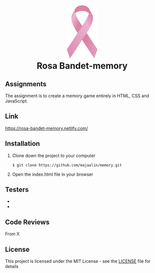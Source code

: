 <h1 align="center">
    <br>
    <img src="images/front.png" alt="Rosa Bandet" width="100">
    <br>
        Rosa Bandet-memory
    <br>
</h1>

## Assignments

The assignment is to create a memory game entirely in HTML, CSS and JavaScript. 

## Link 

https://rosa-bandet-memory.netlify.com/

## Installation
1. Clone down the project to your computer

    ```
    $ git clone https://github.com/majaalin/memory.git
     ```
2. Open the index.html file in your browser

## Testers
- 
- 

## Code Reviews
From X

## License
This project is licensed under the MIT License - see the [LICENSE](LICENSE) file for details
